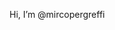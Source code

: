 Hi, I’m @mircopergreffi
<!--
- 👀 I’m interested in ...
- 🌱 I’m currently learning how to trade safely during a period of increased market volatility
- 💞️ I’m looking to collaborate on ...
- 📫 How to reach me ...-->

<!---
mircopergreffi/mircopergreffi is a ✨ special ✨ repository because its `README.md` (this file) appears on your GitHub profile.
You can click the Preview link to take a look at your changes.
--->
